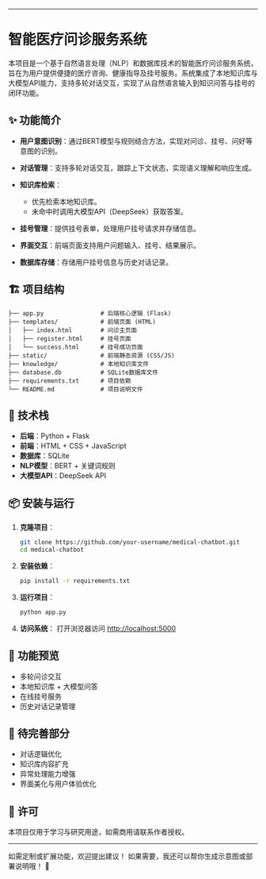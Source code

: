 
---

# 智能医疗问诊服务系统

本项目是一个基于自然语言处理（NLP）和数据库技术的智能医疗问诊服务系统，旨在为用户提供便捷的医疗咨询、健康指导及挂号服务。系统集成了本地知识库与大模型API能力，支持多轮对话交互，实现了从自然语言输入到知识问答与挂号的闭环功能。

## ✨ 功能简介

* **用户意图识别**：通过BERT模型与规则结合方法，实现对问诊、挂号、问好等意图的识别。
* **对话管理**：支持多轮对话交互，跟踪上下文状态，实现语义理解和响应生成。
* **知识库检索**：

  * 优先检索本地知识库。
  * 未命中时调用大模型API（DeepSeek）获取答案。
* **挂号管理**：提供挂号表单，处理用户挂号请求并存储信息。
* **界面交互**：前端页面支持用户问题输入、挂号、结果展示。
* **数据库存储**：存储用户挂号信息与历史对话记录。

## 🏗️ 项目结构

```
├── app.py                # 后端核心逻辑 (Flask)
├── templates/            # 前端页面 (HTML)
│   ├── index.html        # 问诊主页面
│   ├── register.html     # 挂号页面
│   └── success.html      # 挂号成功页面
├── static/               # 前端静态资源 (CSS/JS)
├── knowledge/            # 本地知识库文件
├── database.db           # SQLite数据库文件
├── requirements.txt      # 项目依赖
└── README.md             # 项目说明文件
```

## 🚀 技术栈

* **后端**：Python + Flask
* **前端**：HTML + CSS + JavaScript
* **数据库**：SQLite
* **NLP模型**：BERT + 关键词规则
* **大模型API**：DeepSeek API

## 📦 安装与运行

1. **克隆项目**：

   ```bash
   git clone https://github.com/your-username/medical-chatbot.git
   cd medical-chatbot
   ```

2. **安装依赖**：

   ```bash
   pip install -r requirements.txt
   ```

3. **运行项目**：

   ```bash
   python app.py
   ```

4. **访问系统**：
   打开浏览器访问 [http://localhost:5000](http://localhost:5000)

## 🧪 功能预览

* 多轮问诊交互
* 本地知识库 + 大模型问答
* 在线挂号服务
* 历史对话记录管理

## 📌 待完善部分

* 对话逻辑优化
* 知识库内容扩充
* 异常处理能力增强
* 界面美化与用户体验优化

## 📃 许可

本项目仅用于学习与研究用途，如需商用请联系作者授权。

---

如需定制或扩展功能，欢迎提出建议！
如果需要，我还可以帮你生成示意图或部署说明哦！ 🚀
